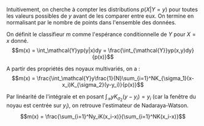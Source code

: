 

Intuitivement, on cherche à compter les distributions $p(X|Y=y)$ pour toutes les valeurs possibles de $y$ avant de les comparer entre eux. On termine en normalisant par le nombre de points dans l'ensemble des données.

On définit le classifieur $m$ comme l'espérance conditionnelle de $Y$ pour $X=x$ donné.
$$m(x) = \int_\mathcal{Y}yp(y|x)dy = \frac{\int_{\mathcal{Y}}yp(x,y)dy}{p(x)}$$

A partir des propriétés des noyaux multivariés, on a :
$$m(x) = \frac{\int_\mathcal{Y}y\frac{1}{N}\sum_{i=1}^NK_{\sigma_1}(x-x_i)K_{\sigma_2}(y-y_i)}{p(x)}$$

Par linéarité de l'intégrale et en posant $\int_\mathcal{Y}yK_{\sigma_2}(y-y_i) = y_i$ (car la fenêtre du noyau est centrée sur $y_i$), on retrouve l'estimateur de Nadaraya-Watson.
$$m(x) = \frac{\sum_{i=1}^Ny_iK(x_i-x)}{\sum_{i=1}^NK(x_i-x)}$$